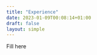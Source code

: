 ```yaml
---
title: "Experience"
date: 2023-01-09T00:08:14+01:00
draft: false
layout: simple
---
```



Fill here

